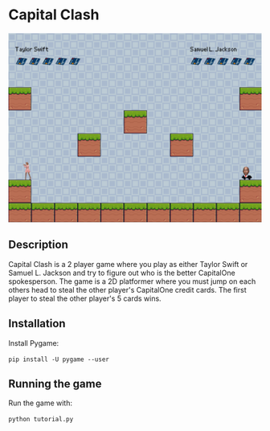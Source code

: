 # Capital Clash
![Screenshot](screenshot.png)
## Description
Capital Clash is a 2 player game where you play as either Taylor Swift or Samuel L. Jackson and try to figure out who is the better CapitalOne spokesperson. The game is a 2D platformer where you must jump on each others head to steal the other player's CapitalOne credit cards. The first player to steal the other player's 5 cards wins.
## Installation
Install Pygame:

```pip install -U pygame --user```

## Running the game
Run the game with:

```python tutorial.py```